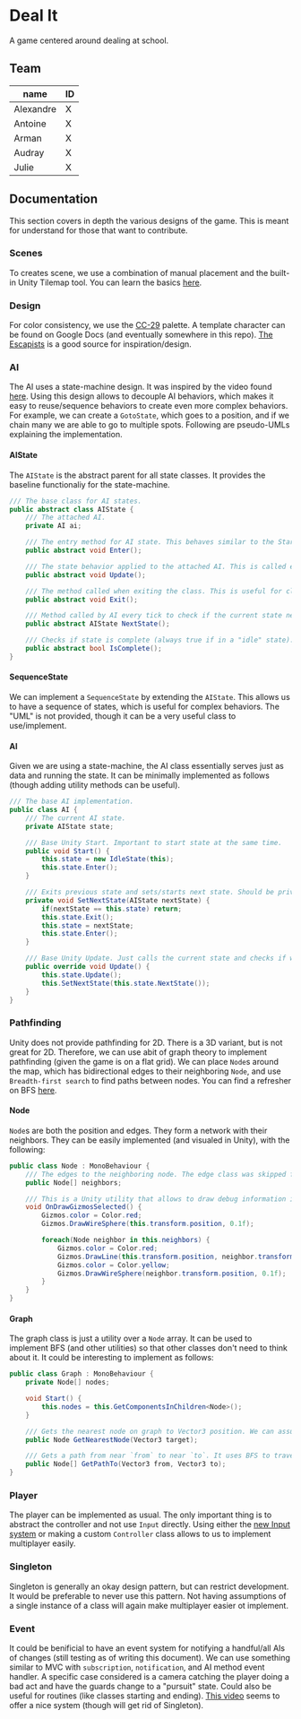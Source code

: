 # Deal It

A game centered around dealing at school.

## Team

| name             | ID       |
|------------------|----------|
| Alexandre        | X        |
| Antoine          | X        |
| Arman            | X        |
| Audray           | X        |
| Julie            | X        |

## Documentation

This section covers in depth the various designs of the game. This is meant for understand for those that want to contribute.

### Scenes

To creates scene, we use a combination of manual placement and the built-in Unity Tilemap tool. You can learn the basics [here](https://www.youtube.com/watch?v=ryISV_nH8qw).

### Design

For color consistency, we use the [CC-29](https://lospec.com/palette-list/cc-29) palette. A template character can be found on Google Docs (and eventually somewhere in this repo). [The Escapists](https://store.steampowered.com/app/298630/The_Escapists/) is a good source for inspiration/design.  

### AI

The AI uses a state-machine design. It was inspired by the video found [here](https://www.youtube.com/watch?v=G1bd75R10m4). Using this design allows to decouple AI behaviors, which makes it easy to reuse/sequence behaviors to create even more complex behaviors. For example, we can create a `GotoState`, which goes to a position, and if we chain many we are able to go to multiple spots. Following are pseudo-UMLs explaining the implementation.

#### AIState

The `AIState` is the abstract parent for all state classes. It provides the baseline functionaliy for the state-machine.

```csharp
/// The base class for AI states.
public abstract class AIState {
    /// The attached AI.
    private AI ai;

    /// The entry method for AI state. This behaves similar to the Start() method. It is meant to initialize the various parameters for the AIState just before calling Update. 
    public abstract void Enter();

    /// The state behavior applied to the attached AI. This is called every frame by the attached AI.
    public abstract void Update();

    /// The method called when exiting the class. This is useful for cleanup or resetting.
    public abstract void Exit();

    /// Method called by AI every tick to check if the current state needs to changet to a next state.
    public abstract AIState NextState();

    /// Checks if state is complete (always true if in a "idle" state).
    public abstract bool IsComplete();
}
```

#### SequenceState

We can implement a `SequenceState` by extending the `AIState`. This allows us to have a sequence of states, which is useful for complex behaviors. The "UML" is not provided, though it can be a very useful class to use/implement.

#### AI

Given we are using a state-machine, the AI class essentially serves just as data and running the state. It can be minimally implemented as follows (though adding utility methods can be useful).

```csharp
/// The base AI implementation.
public class AI {
    /// The current AI state.
    private AIState state;

    /// Base Unity Start. Important to start state at the same time.
    public void Start() {
        this.state = new IdleState(this);
        this.state.Enter();
    }

    /// Exits previous state and sets/starts next state. Should be private and be called by more descriptive methods.
    private void SetNextState(AIState nextState) {
        if(nextState == this.state) return;
        this.state.Exit();
        this.state = nextState;
        this.state.Enter();
    }

    /// Base Unity Update. Just calls the current state and checks if we need to change state.
    public override void Update() {
        this.state.Update();
        this.SetNextState(this.state.NextState());
    }
}
```

### Pathfinding

Unity does not provide pathfinding for 2D. There is a 3D variant, but is not great for 2D. Therefore, we can use abit of graph theory to implement pathfinding (given the game is on a flat grid). We can place `Node`s around the map, which has bidirectional edges to their neighboring `Node`, and use `Breadth-first search` to find paths between nodes. You can find a refresher on BFS [here](https://www.youtube.com/watch?v=QRq6p9s8NVg).

#### Node

`Node`s are both the position and edges. They form a network with their neighbors. They can be easily implemented (and visualed in Unity), with the following:

```csharp
public class Node : MonoBehaviour {
    /// The edges to the neighboring node. The edge class was skipped for now because shortest path is not that important. It could be an issue to keep in mind, but implementing it this way makes it alot cleaner to travel/make the path.
    public Node[] neighbors;

    /// This is a Unity utility that allows to draw debug information in the Unity editor. In this case, we draw spheres at the current position and lines to neighbors.
    void OnDrawGizmosSelected() {
        Gizmos.color = Color.red;
        Gizmos.DrawWireSphere(this.transform.position, 0.1f);

        foreach(Node neighbor in this.neighbors) {
            Gizmos.color = Color.red;
            Gizmos.DrawLine(this.transform.position, neighbor.transform.position);
            Gizmos.color = Color.yellow;
            Gizmos.DrawWireSphere(neighbor.transform.position, 0.1f);
        }
    }
}
```

#### Graph

The graph class is just a utility over a `Node` array. It can be used to implement BFS (and other utilities) so that other classes don't need to think about it. It could be interesting to implement as follows:

```csharp
public class Graph : MonoBehaviour {
    private Node[] nodes;

    void Start() {
        this.nodes = this.GetComponentsInChildren<Node>();
    }

    /// Gets the nearest node on graph to Vector3 position. We can assume that the calling target will rarely be on a node, therefore this allows to find a node near the caller in O(n).
    public Node GetNearestNode(Vector3 target);

    /// Gets a path from near `from` to near `to`. It uses BFS to travel the graph and find a path. It is not necessarily the shortest because it doesn't considering the edge length. Using A* could be useful if there is ever a time where actual shortest path is important. 
    public Node[] GetPathTo(Vector3 from, Vector3 to);
}
```

### Player

The player can be implemented as usual. The only important thing is to abstract the controller and not use `Input` directly. Using either the [new Input system](https://www.youtube.com/watch?v=Pzd8NhcRzVo) or making a custom `Controller` class allows to us to implement multiplayer easily.

### Singleton

Singleton is generally an okay design pattern, but can restrict development. It would be preferable to never use this pattern. Not having assumptions of a single instance of a class will again make multiplayer easier ot implement.

### Event

It could be benificial to have an event system for notifying a handful/all AIs of changes (still testing as of writing this document). We can use something similar to MVC with `subscription`, `notification`, and AI method event handler. A specific case considered is a camera catching the player doing a bad act and have the guards change to a "pursuit" state. Could also be useful for routines (like classes starting and ending). [This video](https://www.youtube.com/watch?v=gx0Lt4tCDE0) seems to offer a nice system (though will get rid of Singleton).

